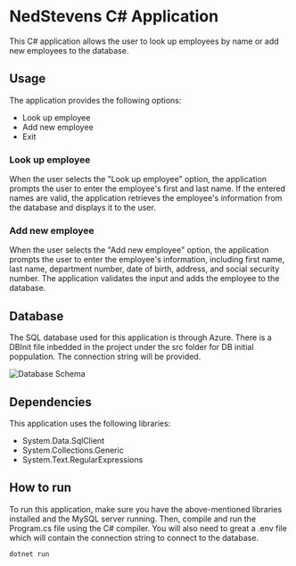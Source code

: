# NedStevens C# Application
This C# application allows the user to look up employees by name or add new employees to the database.

## Usage
The application provides the following options:

- Look up employee
- Add new employee
- Exit
### Look up employee
When the user selects the "Look up employee" option, the application prompts the user to enter the employee's first and last name. If the entered names are valid, the application retrieves the employee's information from the database and displays it to the user.

### Add new employee
When the user selects the "Add new employee" option, the application prompts the user to enter the employee's information, including first name, last name, department number, date of birth, address, and social security number. The application validates the input and adds the employee to the database.

## Database

The SQL database used for this application is through Azure. There is a DBInit file inbedded in the project under the src folder for DB initial poppulation.
The connection string will be provided.

![Database Schema](dbsc.jpg)

## Dependencies
This application uses the following libraries:

- System.Data.SqlClient
- System.Collections.Generic
- System.Text.RegularExpressions

## How to run
To run this application, make sure you have the above-mentioned libraries installed and the MySQL server running. Then, compile and run the Program.cs file using the C# compiler.
You will also need to great a .env file which will contain the connection string to connect to the database.
```
dotnet run
```
